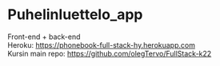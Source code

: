 # Puhelinluettelo_app
Front-end + back-end  
Heroku: https://phonebook-full-stack-hy.herokuapp.com  
Kursin main repo: https://github.com/olegTervo/FullStack-k22
